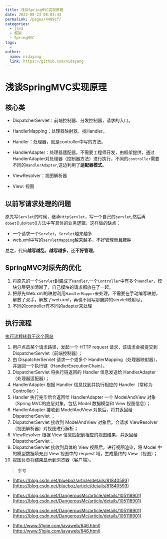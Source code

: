 ```yaml
---
title: 浅谈SpringMVC实现原理
date: 2022-08-23 08:03:43
permalink: /pages/4409cf/
categories:
  - java
  - 框架
  - SpringMVC
tags:
  - 
author: 
  name: nidayang
  link: https://github.com/nidayang
---
```

# 浅谈SpringMVC实现原理

## 核心类

- DispatcherServlet：前端控制器、分发控制器，请求的入口。

- HandlerMapping：处理器映射器，找Handler。

- Handler：处理器，就是controller中写的方法。

- HandlerAdapter：处理器适配器，不需要工程师开发，由框架提供，通过HandlerAdapter对处理器（控制器方法）进行执行，不同的`controller`需要不同的`HandlerAdapter`,这边利用了**适配器模式**。

- ViewResolver：视图解析器
- View: 视图

## 以前写请求处理的问题

原先写`Servlet`的时候，继承`HttpServlet`，写一个自己的`servlet`,然后再`doGet`(),`doPost`()方法中写具体的业务逻辑，这样做的缺点：

- 一个请求一个`Servlet`，`Servlet`越来越多
- web.xml中写的`servletMapping`越来越多，不好管理而且臃肿

总之，代码**越写越乱**，**越写越多**，还**不好管理**。

## SpringMVC对原先的优化

1. 将原先的一个`Servlet`封装成了`Handler`,一个`Controller`中有多个`Handler`，模块分层更加清晰了，自己模块的请求都放在了一起。
2. 把原先Web.xml的映射利用`HandlerMapper`来处理，不需要在手动编写映射，解放了双手，解放了web.xml，再也不用写那臃肿的servlet映射😑。
3. 不同的controller有不同的adapter来处理

## 执行流程

[执行流程转载于这个网站](http://c.biancheng.net/spring_mvc/process.html)

1. 用户点击某个请求路径，发起一个 HTTP request 请求，该请求会被提交到 DispatcherServlet（前端控制器）；
2. 由 DispatcherServlet 请求一个或多个 HandlerMapping（处理器映射器），并返回一个执行链（HandlerExecutionChain）。
3. DispatcherServlet 将执行链返回的 Handler 信息发送给 HandlerAdapter（处理器适配器）；
4. HandlerAdapter 根据 Handler 信息找到并执行相应的 Handler（常称为 Controller）；
5. Handler 执行完毕后会返回给 HandlerAdapter 一个 ModelAndView 对象（Spring MVC的底层对象，包括 Model 数据模型和 View 视图信息）；
6. HandlerAdapter 接收到 ModelAndView 对象后，将其返回给 DispatcherServlet ；
7. DispatcherServlet 接收到 ModelAndView 对象后，会请求 ViewResolver（视图解析器）对视图进行解析；
8. ViewResolver 根据 View 信息匹配到相应的视图结果，并返回给 DispatcherServlet；
9. DispatcherServlet 接收到具体的 View 视图后，进行视图渲染，将 Model 中的模型数据填充到 View 视图中的 request 域，生成最终的 View（视图）；
10. 视图负责将结果显示到浏览器（客户端）。

>  参考

- [https://blog.csdn.net/blueboz/article/details/81840593](https://blog.csdn.net/blueboz/article/details/81840593)

- [https://blog.csdn.net/DangerousMc/article/details/105118901](https://blog.csdn.net/DangerousMc/article/details/105118901)
- [https://blog.csdn.net/DangerousMc/article/details/105118901](https://blog.csdn.net/DangerousMc/article/details/105118901)
- [http://www.51gjie.com/javaweb/846.html](http://www.51gjie.com/javaweb/846.html)
